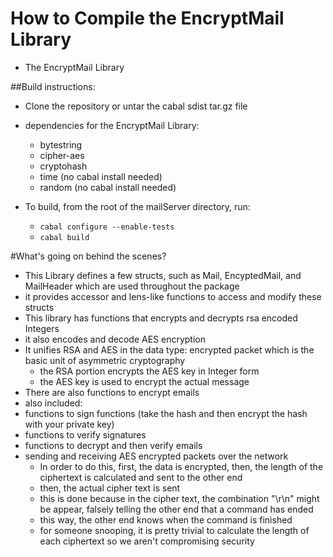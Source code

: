 # How to Compile the EncryptMail Library
* The EncryptMail Library

##Build instructions:
* Clone the repository or untar the cabal sdist tar.gz file
* dependencies for the EncryptMail Library:
  * bytestring
  * cipher-aes
  * cryptohash
  * time (no cabal install needed)
  * random (no cabal install needed)

* To build, from the root of the mailServer directory, run:
  * `cabal configure --enable-tests`
  * `cabal build`

#What's going on behind the scenes?
* This Library defines a few structs, such as Mail, EncyptedMail, and MailHeader which are used throughout the package
* it provides accessor and lens-like functions to access and modify these structs
* This library has functions that encrypts and decrypts rsa encoded Integers
* it also encodes and decode AES encryption
* It unifies RSA and AES in the data type: encrypted packet which is the basic unit of asymmetric cryptography
  * the RSA portion encrypts the AES key in Integer form
  * the AES key is used to encrypt the actual message
* There are also functions to encrypt emails
* also included: 
* functions to sign functions (take the hash and then encrypt the hash with your private key)
* functions to verify signatures
* functions to decrypt and then verify emails
* sending and receiving AES encrypted packets over the network
  * In order to do this, first, the data is encrypted, then, the length of the ciphertext is calculated and sent to the other end
  * then, the actual cipher text is sent
  * this is done because in the cipher text, the combination "\r\n" might be appear, falsely telling the other end that a command has ended
  * this way, the other end knows when the command is finished
  * for someone snooping, it is pretty trivial to calculate the length of each ciphertext so we aren't compromising security
  
